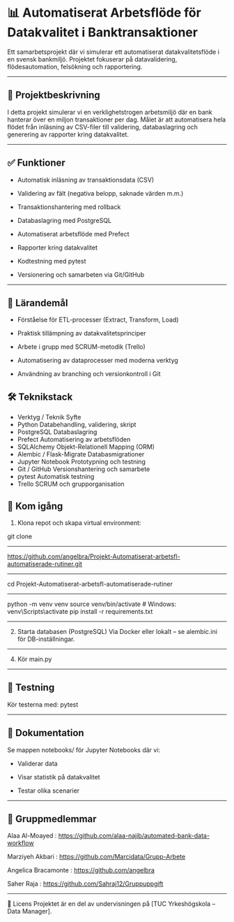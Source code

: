 
# 📊 Automatiserat Arbetsflöde för Datakvalitet i Banktransaktioner
Ett samarbetsprojekt där vi simulerar ett automatiserat datakvalitetsflöde i en svensk bankmiljö. Projektet fokuserar på datavalidering, flödesautomation, felsökning och rapportering.

---

## 📁 Projektbeskrivning
I detta projekt simulerar vi en verklighetstrogen arbetsmiljö där en bank hanterar över en miljon transaktioner per dag. Målet är att automatisera hela flödet från inläsning av CSV-filer till validering, databaslagring och generering av rapporter kring datakvalitet.

---

## ✅ Funktioner

- Automatisk inläsning av transaktionsdata (CSV)

- Validering av fält (negativa belopp, saknade värden m.m.)

- Transaktionshantering med rollback

- Databaslagring med PostgreSQL

- Automatiserat arbetsflöde med Prefect

- Rapporter kring datakvalitet

- Kodtestning med pytest

- Versionering och samarbeten via Git/GitHub

---

## 🧠 Lärandemål

- Förståelse för ETL-processer (Extract, Transform, Load)

- Praktisk tillämpning av datakvalitetsprinciper

- Arbete i grupp med SCRUM-metodik (Trello)

- Automatisering av dataprocesser med moderna verktyg

- Användning av branching och versionkontroll i Git

## 🛠 Teknikstack
 
 * Verktyg / Teknik	Syfte
 * Python	Databehandling, validering, skript
 * PostgreSQL	Databaslagring
 * Prefect	Automatisering av arbetsflöden
 * SQLAlchemy	Objekt-Relationell Mapping (ORM)
 * Alembic / Flask-Migrate	Databasmigrationer
 * Jupyter Notebook	Prototypning och testning
 * Git / GitHub	Versionshantering och samarbete
 * pytest	Automatisk testning
 * Trello	SCRUM och grupporganisation

## 🚀 Kom igång
1. Klona repot och skapa virtual environment:
   
git clone

---
https://github.com/angelbra/Projekt-Automatiserat-arbetsfl-automatiserade-rutiner.git

---

cd Projekt-Automatiserat-arbetsfl-automatiserade-rutiner

---

python -m venv venv
source venv/bin/activate  # Windows: venv\Scripts\activate
pip install -r requirements.txt

---

2. Starta databasen (PostgreSQL)
Via Docker eller lokalt – se alembic.ini för DB-inställningar.

---

4. Kör main.py

---

## 🧪 Testning
Kör testerna med:
pytest

---

## 📘 Dokumentation
Se mappen notebooks/ för Jupyter Notebooks där vi:

- Validerar data

- Visar statistik på datakvalitet

- Testar olika scenarier

---

## 👥 Gruppmedlemmar

Alaa Al-Moayed : https://github.com/alaa-najib/automated-bank-data-workflow

Marziyeh Akbari : https://github.com/Marcidata/Grupp-Arbete

Angelica Bracamonte : https://github.com/angelbra

Saher Raja : https://github.com/Sahraj12/Gruppuppgift

---

🧾 Licens
Projektet är en del av undervisningen på [TUC Yrkeshögskola – Data Manager].
